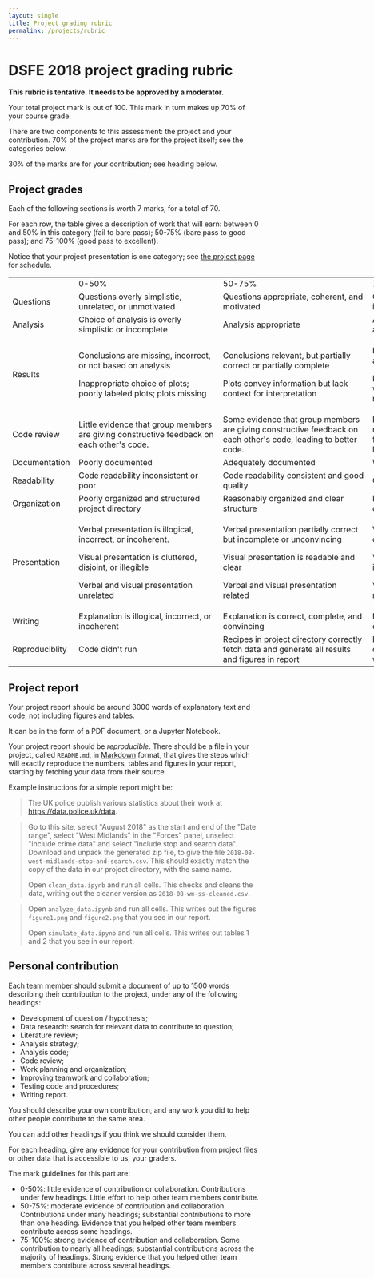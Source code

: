 ```yaml
---
layout: single
title: Project grading rubric
permalink: /projects/rubric
---
```


DSFE 2018 project grading rubric
================================

**This rubric is tentative.  It needs to be approved by a moderator.**

Your total project mark is out of 100.  This mark in turn makes up 70% of your
course grade.

There are two components to this assessment: the project and your contribution.
70% of the project marks are for the project itself; see the categories below.

30% of the marks are for your contribution; see heading below.

## Project grades

Each of the following sections is worth 7 marks, for a total of 70.

For each row, the table gives a description of work that will earn: between 0
and 50% in this category (fail to bare pass); 50-75% (bare pass to good pass);
and 75-100% (good pass to excellent).

Notice that your project presentation is one category; see [the project
page](../project) for schedule.

<table style="width: 1020.45px;"><colgroup> <col style="width: 12%;" /> <col style="width: 28%;" /> <col style="width: 29%;" /> <col style="width: 29%;" /> </colgroup>
<tbody>
<tr class="odd">
<td style="width: 124px;"></td>
<td style="width: 291px;">0-50%</td>
<td style="width: 301px;">50-75%</td>
<td style="width: 301.45px;">75-100</td>
</tr>
<tr class="even">
<td style="width: 124px;">Questions</td>
<td style="width: 291px;">Questions overly simplistic, unrelated, or unmotivated</td>
<td style="width: 301px;">Questions appropriate, coherent, and motivated</td>
<td style="width: 301.45px;">Questions well motivated, interesting, insightful, and novel</td>
</tr>
<tr class="odd">
<td style="width: 124px;">Analysis</td>
<td style="width: 291px;">Choice of analysis is overly simplistic or incomplete</td>
<td style="width: 301px;">Analysis appropriate</td>
<td style="width: 301.45px;">Analysis appropriate, complete, advanced, and informative</td>
</tr>
<tr class="even">
<td style="width: 124px;">Results</td>
<td style="width: 291px;">
<p>Conclusions are missing, incorrect, or not based on analysis</p>
<p>Inappropriate choice of plots; poorly labeled plots; plots missing</p>
</td>
<td style="width: 301px;">
<p>Conclusions relevant, but partially correct or partially complete</p>
<p>Plots convey information but lack context for interpretation</p>
</td>
<td style="width: 301.45px;">
<p>Relevant conclusions explicitly tied to analysis and to context</p>
<p>Plots convey information correctly with adequate and appropriate reference information</p>
</td>
</tr>
<tr class="odd">
<td style="width: 124px;">Code review</td>
<td style="width: 291px;">Little evidence that group members are giving constructive feedback on each other's code.</td>
<td style="width: 301px;">Some evidence that group members are giving constructive feedback on each other's code, leading to better code.</td>
<td style="width: 301.45px;">Extensive evidence that group members are giving constructive feedback on each other's code, leading to better code.</td>
</tr>
<tr class="even">
<td style="width: 124px;">Documentation</td>
<td style="width: 291px;">Poorly documented</td>
<td style="width: 301px;">Adequately documented</td>
<td style="width: 301.45px;">Well documented</td>
</tr>
<tr class="odd">
<td style="width: 124px;">Readability</td>
<td style="width: 291px;">Code readability inconsistent or poor</td>
<td style="width: 301px;">Code readability consistent and good quality</td>
<td style="width: 301.45px;">Code readability excellent</td>
</tr>
<tr class="even">
<td style="width: 124px;">Organization</td>
<td style="width: 291px;">Poorly organized and structured project directory</td>
<td style="width: 301px;">Reasonably organized and clear structure</td>
<td style="width: 301.45px;">Elegant and transparent organization of code and data.</td>
</tr>
<tr class="odd">
<td style="width: 124px;">Presentation</td>
<td style="width: 291px;">
<p>Verbal presentation is illogical, incorrect, or incoherent.</p>
<p>Visual presentation is cluttered, disjoint, or illegible</p>
<p>Verbal and visual presentation unrelated</p>
</td>
<td style="width: 301px;">
<p>Verbal presentation partially correct but incomplete or unconvincing</p>
<p>Visual presentation is readable and clear</p>
<p>Verbal and visual presentation related</p>
</td>
<td style="width: 301.45px;">
<p>Verbal presentation is correct, complete, and convincing</p>
<p>Visual presentation is appealing, informative, and crisp</p>
<p>Verbal and visual presentation clearly related</p>
</td>
</tr>
<tr class="even">
<td style="width: 124px;">Writing</td>
<td style="width: 291px;">Explanation is illogical, incorrect, or incoherent</td>
<td style="width: 301px;">Explanation is correct, complete, and convincing</td>
<td style="width: 301.45px;">Explanation is correct, complete, convincing, and elegant</td>
</tr>
<tr class="odd">
<td style="width: 124px;">Reproduciblity</td>
<td style="width: 291px;">Code didn't run</td>
<td style="width: 301px;">Recipes in project directory correctly fetch data and generate all results and figures in report</td>
<td style="width: 301.45px;">Recipes additionally validate fetched data. They generate all exploratory work and supplementary analysis</td>
</tr>
</tbody>
</table>

## Project report

Your project report should be around 3000 words of explanatory text and code,
not including figures and tables.

It can be in the form of a PDF document, or a Jupyter Notebook.

Your project report should be *reproducible*.  There should be a file in your
project, called `README.md`, in [Markdown](https://www.markdowntutorial.com)
format, that gives the steps which will exactly reproduce the numbers, tables
and figures in your report, starting by fetching your data from their source.

Example instructions for a simple report might be:

> The UK police publish various statistics about their work at
> <https://data.police.uk/data>.

> Go to this site, select "August 2018" as the start and end of the "Date
> range", select "West Midlands" in the "Forces" panel, unselect "include
> crime data" and select "include stop and search data".  Download
> and unpack the generated zip file, to give the file
> `2018-08-west-midlands-stop-and-search.csv`.  This should exactly match the
> copy of the data in our project directory, with the same name.
>
> Open `clean_data.ipynb` and run all cells.  This checks and cleans the data,
> writing out the cleaner version as `2018-08-wm-ss-cleaned.csv`.

> Open `analyze_data.ipynb` and run all cells.  This writes out the figures
> `figure1.png` and `figure2.png` that you see in our report.
>
> Open `simulate_data.ipynb` and run all cells.  This writes out tables 1 and 2
> that you see in our report.

## Personal contribution

Each team member should submit a document of up to 1500 words describing their
contribution to the project, under any of the following headings:

* Development of question / hypothesis;
* Data research: search for relevant data to contribute to question;
* Literature review;
* Analysis strategy;
* Analysis code;
* Code review;
* Work planning and organization;
* Improving teamwork and collaboration;
* Testing code and procedures;
* Writing report.

You should describe your own contribution, and any work you did to help other
people contribute to the same area.

You can add other headings if you think we should consider them.

For each heading, give any evidence for your contribution from project files or other data that is accessible to us, your graders.

The mark guidelines for this part are:

* 0-50%: little evidence of contribution or collaboration.  Contributions under
  few headings.  Little effort to help other team members contribute.
* 50-75%: moderate evidence of contribution and collaboration.  Contributions
  under many headings; substantial contributions to more than one heading.  Evidence that you helped other team members contribute across some headings.
* 75-100%: strong evidence of contribution and collaboration.  Some
  contribution to nearly all headings; substantial contributions across the
  majority of headings.  Strong evidence that you helped other team members contribute across several headings.
